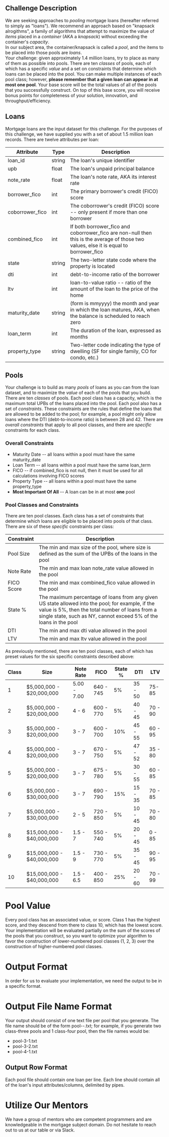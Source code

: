 
## Challenge Description
We are seeking approaches to _pooling_ mortgage loans (hereafter referred to simply as "loans").  We recommend an approach
based on "knapsack alrogithms", a family of algorithms that attempt to 
maximize the value of _items_ placed in a _container_ (AKA a _knapsack_) without exceeding the container's
_capacity_.  
In our subject area, the container/knapsack is called a _pool_, and the items to be
placed into those pools are _loans_.  
Your challenge:  given approximately 1.4 million loans, try to place as many of them as possible
into pools.  There are ten _classes_ of pools, each of which has a specific
_value_ and a set on constraints that determine which loans can be placed into the pool.  You can make multiple instances of each pool class; however,
**please remember that a given loan can appear in at most one pool**.  Your base score will be 
the total values of all of the pools that you successfully construct.  On top of this base 
score, you will receive bonus points for completeness of your solution, innovation, and throughput/efficiency.

## Loans
Mortgage loans are the input dataset for this challenge.  For the purposes of this challenge,
we have supplied you with a set of about 1.5 million loan records.  There are twelve attributes per
loan:

| Attribute       | Type   | Description                                   
|-----------------|--------|-----------------------------------------------|
| loan_id         | string | The loan's unique identifier                  |
| upb             | float  | The loan's unpaid principal balance           |
| note_rate       | float  | The loan's note rate, AKA its interest rate   
| borrower_fico   | int    | The primary borrower's credit (FICO) score
| coborrower_fico | int    | The coborrower's credit (FICO) score -- only present if more than one borrower
| combined_fico   | int    | If both borrower_fico and coborrower_fico are non-null then this is the average of those two values, else it is equal to borrower_fico
| state           | string | The two-letter state code where the property is located
| dti             | int    | debt-to-income ratio of the borrower
| ltv             | int    | loan-to-value ratio -- ratio of the amount of the loan to the price of the home
| maturity_date   | string | (form is mmyyyy) the month and year in which the loan matures, AKA, when the balance is scheduled to reach zero
| loan_term       | int    | The duration of the loan, expressed as months
| property_type   | string | Two-letter code indicating the type of dwelling (SF for single family, CO for condo, etc.)

## Pools

Your challenge is to build as many _pools_ of loans as you can from the 
loan dataset, and to maximize the _value_ of each of the pools that 
you build.
There are ten _classes_ of pools.  Each pool class has a capacity, which is the maximum total UPBs of the loans placed into the pool.
Each pool also has a set of _constraints_.  These constraints are the rules that define the 
loans that are allowed to be added to the pool; for example, a pool might only allow loans where 
the DTI (debt-to-income ratio) is between 28 and 42.  There are _overall constraints_ that
apply to all pool classes, and there are _specific_ constraints for each class.
### Overall Constraints
- Maturity Date -- all loans within a pool must have the same maturity_date
- Loan Term -- all loans within a pool must have the same loan_term
- FICO -- if combined_fico is not null, then it must be used for all calculations involving FICO scores
- Property Type -- all loans within a pool must have the same property_type
- **Most Important Of All** -- A loan can be in at most **one** pool
### Pool Classes and Constraints
There are ten pool classes.  Each class has a set of constraints that determine which
loans are eligible to be placed into pools of that class.  There are six of these _specific_ constraints per class:

|Constraint     | Description    |
|---------------|----------------|
|Pool Size      |The min and max size of the pool, where size is defined as the sum of the UPBs of the loans in the pool
|Note Rate      |The min and max loan note_rate value allowed in the pool
|FICO Score     |The min and max combined_fico value allowed in the pool
|State %        |The maximum percentage of loans from any given US state allowed into the pool; for example, if the value is 5%, then the total number of loans from a single state, such as NY, cannot exceed 5% of the loans in the pool
|DTI            |The min and max dti value allowed in the pool
|LTV            |The min and max ltv value allowed in the pool

As previously mentioned, there are ten pool classes, each of which has preset values for the six
specific constraints described above:


| Class  |Size |Note Rate|FICO|State %|DTI|LTV|
|--------|-----|---------|----|-------|---|---|
| 1      |$5,000,000 - $20,000,000|5.00 - 7.00|640 - 745|5%|35 - 50|75-85|
| 2      |$5,000,000 - $20,000,000|4 - 6|600 - 770|5%|40 - 45|70 - 90|
| 3      |$5,000,000 - $20,000,000|3 - 7|600 - 700|10%|45 - 55|60 - 95|
| 4      |$5,000,000 - $20,000,000|3 - 7|670 - 750|5%|47 - 52|35 - 80|
| 5      |$5,000,000 - $20,000,000|3 - 7|675 - 780|5%|30 - 55|60 - 85|
| 6      |$5,000,000 - $30,000,000|3 - 7|690 - 790|15%|15 - 35|70 - 85|
| 7      |$5,000,000 - $30,000,000|2 - 5|720 - 850|5%|10 - 45|70 - 80|
| 8      |$15,000,000 - $40,000,000|1.5 - 7|550 - 740|5%|20 - 45|0 - 85|
| 9      |$15,000,000 - $40,000,000|1.5 - 9|730 - 770|5%|35 - 45|90 - 95|
|10      |$15,000,000 - $40,000,000|1.5 - 6.5|400 - 850|25%|20 - 60|70 - 99|


# Pool Value

Every pool class has an associated value, or score.  Class 1 has the highest
score, and they descend from there to class 10, which has the lowest score.
Your implementation will be evaluated partially on the sum of the scores
of the pools that you construct, so you want to optimize your algorithm to favor
the construction of lower-numbered pool classes (1, 2, 3) over the construction
of higher-numbered pool classes.  

# Output Format
In order for us to evaluate your implementation, we need the output to
be in a specific format.

# Output File Name Format
Your output should consist of one text file per pool that you generate.  The 
file name should be of the form pool-<class>-<pool-num>.txt; for example,
if you generate two class-three pools and 1 class-four pool, then the file names would be:

- pool-3-1.txt
- pool-3-2.txt
- pool-4-1.txt

## Output Row Format
Each pool file should contain one loan per line.  Each line should contain
all of the loan's input attributes/columns, delimited by pipes.

# Utilize Our Mentors
We have a group of mentors who are competent programmers and are knowledgeable in the 
mortgage subject domain.  Do not hesitate to reach out to us at our table or via Slack.
